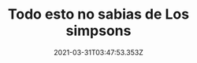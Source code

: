 ---
title: "Todo esto no sabias de Los simpsons  "
date: 2021-03-31T03:47:53.353Z
featuredimage: /assets/1212.jpg
categoria: Cine
tags:
  - "#lossimpsons"
  - "#serie"
  - "#capitulos"
short-description: sabias alguno de estas secretos de los simpsons?
mk1: >+
  ### 1.

  #### El creador 

  ![mat](/assets/maat.jpg "mat")

  Grande <br/>
  Los simpson fueron creados por matt groening

  ### 2.

  #### De locos

  ![episodios](/assets/matta.jpg "episodios")

  ¿Lo sabías?<br/>
  El programa se estrenó en 1989 y no ha parado desde entonces contando hasta el momento con 28 temporadas
mk2: >+
  ### 3.

  #### Si se parece con la realidad es pura coincidencia 

  ![matt](/assets/maaaaa.jpg "matt")

  El único que tu<br/>
  A excepción de bart todos los integrantes de la familia se llaman igual que los familiares de matt groening

  ### 4.

  #### Jesús es la excepción 

  ![jesus](/assets/jesis.jpg "jesus")

  4 dedos<br/>
  Todos los personajes tienen solo cuatro dedos por mano a excepción de dios que tiene cinco
mk3: >+
  ### 5.

  #### Tan rápido 

  ![dan ](/assets/danny1.jpg "dan ")

  Un temazo <br/>
  Danny Efman  fan solo le tomó dos días componer el tema de introducción de la serie

  ### 6.

  #### ¿Tanto tiempo?

  ![boceto](/assets/boceto1.jpg "boceto")

  Que largo <br/>
  Toma seis meses hacer un capítulo de los simpson 
mk4: >+
  ### 7.

  #### Un influyente 

  ![yes ](/assets/yes.jpg "yes ")

  ¿Lo sabías?<br/>
  En 1998 la revista time nombró bart como una de las figuras más influyentes del siglo 20

  ### 8.

  #### Un récord que nadie va a poder romper 

  ![yes ](/assets/1212.jpg "yes ")

  Quien sera la serie  que la rompa 
  Los simpson tiene el récord guinness de la serie animada más longeva
mk5: >+
  ### 9.

  #### Invitado en cada episodio

  ![inv](/assets/inv.jpg "inv")

  Todos los famosos que conozcas 
  También tiene el récord de mayor cantidad de estrellas invitadas en aparecer en una sola serie de televisión

  ### 10.

  #### No contaban con mi astucia 

  ![](/assets/abe.jpg)

  Dedicado <br/>

  El hombre abejorro está inspirado en nada más y nada menos que en el Chapulín Colorado.
---